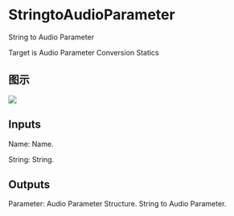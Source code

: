 # StringtoAudioParameter

String to Audio Parameter

Target is Audio Parameter Conversion Statics

## 图示

![]($-20221218-18072177.png)

## Inputs

Name: Name.

String: String.  

## Outputs

Parameter: Audio Parameter Structure. String to Audio Parameter.


